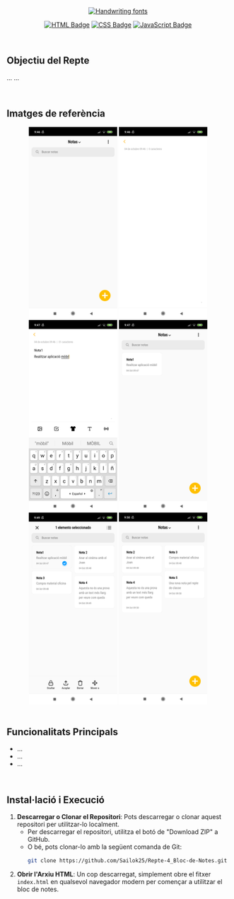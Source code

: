 <div align="center">
  <a href="https://www.fontspace.com/category/handwriting"><img src="https://see.fontimg.com/api/rf5/BWZ6d/N2NjMWFjYTM2M2M2NGYyMjhhZTg1NjliNWM4ZTJhMWMudHRm/QmxvYyBkZSBOb3Rlcw/shifty-notes-regular.png?r=fs&h=55&w=1000&fg=FFA086&bg=FFFFFF&tb=1&s=55" alt="Handwriting fonts"></a>
  
  <a href="#"><img src="https://img.shields.io/badge/HTML-%23E34F26.svg?logo=html5&logoColor=white" alt="HTML Badge"/></a>
  <a href="#"><img src="https://img.shields.io/badge/CSS-1572B6?logo=css3&logoColor=fff" alt="CSS Badge"/></a>
  <a href="#"><img src="https://img.shields.io/badge/JavaScript-F7DF1E?logo=javascript&logoColor=000" alt="JavaScript Badge"/></a>
</div>

<br>

## Objectiu del Repte
...
...

<br>

## Imatges de referència
<div align="center">
  <img src="imatges-bdn/bdn-1.png" alt="Imatge 1" width="200"/>
  <img src="imatges-bdn/bdn-2.png" alt="Imatge 2" width="200"/>
  <img src="imatges-bdn/bdn-3.png" alt="Imatge 3" width="200"/>
  <img src="imatges-bdn/bdn-4.png" alt="Imatge 4" width="200"/>
  <img src="imatges-bdn/bdn-5.png" alt="Imatge 5" width="200"/>
  <img src="imatges-bdn/bdn-6.png" alt="Imatge 5" width="200"/>
</div>

<br>

## Funcionalitats Principals
- ...
- ...
- ...

<br>

## Instal·lació i Execució
1. **Descarregar o Clonar el Repositori**: Pots descarregar o clonar aquest repositori per utilitzar-lo localment.
   - Per descarregar el repositori, utilitza el botó de "Download ZIP" a GitHub.
   - O bé, pots clonar-lo amb la següent comanda de Git:
     ```bash
     git clone https://github.com/Sailok25/Repte-4_Bloc-de-Notes.git
     ```
2. **Obrir l'Arxiu HTML**: Un cop descarregat, simplement obre el fitxer `index.html` en qualsevol navegador modern per començar a utilitzar el bloc de notes.
